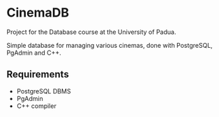 # CinemaDB
Project for the Database course at the University of Padua.

Simple database for managing various cinemas, done with PostgreSQL, PgAdmin and C++.

## Requirements
- PostgreSQL DBMS
- PgAdmin
- C++ compiler
